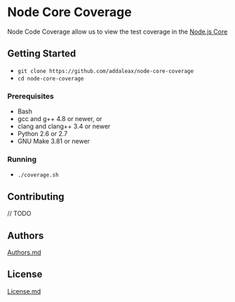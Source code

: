 # Node Core Coverage
Node Code Coverage allow us to view the test coverage in the [Node.js Core](https://github.com/nodejs/node)

## Getting Started
- `git clone https://github.com/addaleax/node-core-coverage`
- `cd node-core-coverage`

### Prerequisites
- Bash
- gcc and g++ 4.8 or newer, or
- clang and clang++ 3.4 or newer
- Python 2.6 or 2.7
- GNU Make 3.81 or newer

### Running
- `./coverage.sh`

## Contributing
// TODO

## Authors
[Authors.md](./AUTHORS.md)

## License
[License.md]('./LICENSE.md')
